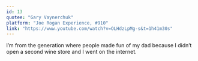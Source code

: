 ```yaml
---
id: 13
quotee: "Gary Vaynerchuk"
platform: "Joe Rogan Experience, #910"
link: "https://www.youtube.com/watch?v=OLHdzLpMg-s&t=1h41m30s"
---
```


I’m from the generation where people made fun of my dad because I didn’t open a second wine store and I went on the internet.
